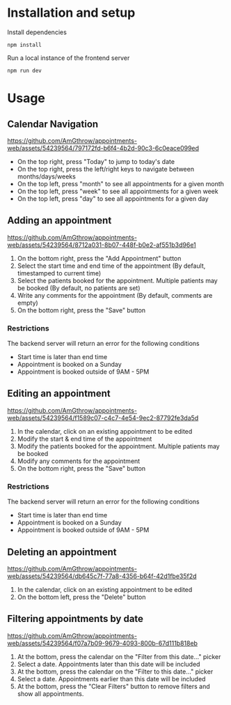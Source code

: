 # Installation and setup

Install dependencies

```
npm install
```

Run a local instance of the frontend server

```
npm run dev
```

# Usage

## Calendar Navigation


https://github.com/AmGthrow/appointments-web/assets/54239564/797172fd-b6f4-4b2d-90c3-6c0eace099ed


- On the top right, press "Today" to jump to today's date
- On the top right, press the left/right keys to navigate between months/days/weeks
- On the top left, press "month" to see all appointments for a given month
- On the top left, press "week" to see all appointments for a given week
- On the top left, press "day" to see all appointments for a given day

## Adding an appointment


https://github.com/AmGthrow/appointments-web/assets/54239564/8712a031-8b07-448f-b0e2-af551b3d96e1


1. On the bottom right, press the "Add Appointment" button
2. Select the start time and end time of the appointment (By default, timestamped to current time)
3. Select the patients booked for the appointment. Multiple patients may be booked (By default, no patients are set)
4. Write any comments for the appointment (By default, comments are empty)
5. On the bottom right, press the "Save" button

### Restrictions

The backend server will return an error for the following conditions

- Start time is later than end time
- Appointment is booked on a Sunday
- Appointment is booked outside of 9AM - 5PM

## Editing an appointment


https://github.com/AmGthrow/appointments-web/assets/54239564/f1589c07-c4c7-4e54-9ec2-87792fe3da5d


1. In the calendar, click on an existing appointment to be edited
2. Modify the start & end time of the appointment
3. Modify the patients booked for the appointment. Multiple patients may be booked
4. Modify any comments for the appointment
5. On the bottom right, press the "Save" button

### Restrictions

The backend server will return an error for the following conditions

- Start time is later than end time
- Appointment is booked on a Sunday
- Appointment is booked outside of 9AM - 5PM

## Deleting an appointment


https://github.com/AmGthrow/appointments-web/assets/54239564/db645c7f-77a8-4356-b64f-42d1fbe35f2d


1. In the calendar, click on an existing appointment to be edited
2. On the bottom left, press the "Delete" button

## Filtering appointments by date


https://github.com/AmGthrow/appointments-web/assets/54239564/f07a7b09-9679-4093-800b-67d111b818eb


1. At the bottom, press the calendar on the "Filter from this date..." picker
2. Select a date. Appointments later than this date will be included
3. At the bottom, press the calendar on the "Filter to this date..." picker
4. Select a date. Appointments earlier than this date will be included
5. At the bottom, press the "Clear Filters" button to remove filters and show all appointments.
